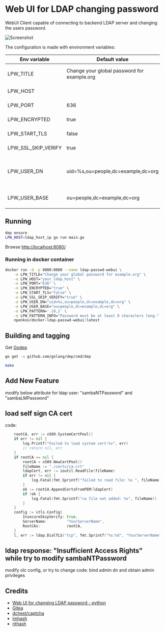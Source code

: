 # Web UI for LDAP changing password  

WebUI Client capable of connecting to backend LDAP server and changing the users password.

![Screenshot](screenshots/index.png)

The configuration is made with environment variables:

|Env variable|Default value|Description|
|------------|-------------|-----------|
|LPW_TITLE|Change your global password for example.org|Title that will appear on the page|
|LPW_HOST||LDAP Host to connect to|
|LPW_PORT|636|LDAP Port (389|636 are default LDAP/LDAPS)|
|LPW_ENCRYPTED|true|Use enrypted communication|
|LPW_START_TLS|false|Start TLS communication|
|LPW_SSL_SKIP_VERIFY|true|Skip TLS CA verification|
|LPW_USER_DN|uid=%s,ou=people,dc=example,dc=org|Filter expression to search the user for Binding|
|LPW_USER_BASE|ou=people,dc=example,dc=org|Base to use when doing the binding|

## Running

```sh
dep ensure
LPW_HOST=ldap_host_ip go run main.go
```

Browse [http://localhost:8080/](http://localhost:8080/)

### Running in docker container

```sh
docker run -d -p 8080:8080 --name ldap-passwd-webui \
    -e LPW_TITLE="Change your global password for example.org" \
    -e LPW_HOST="your_ldap_host" \
    -e LPW_PORT="636" \
    -e LPW_ENCRYPTED="true" \
    -e LPW_START_TLS="false" \
    -e LPW_SSL_SKIP_VERIFY="true" \
    -e LPW_USER_DN="uid=%s,ou=people,dc=example,dc=org" \
    -e LPW_USER_BASE="ou=people,dc=example,dc=org" \
    -e LPW_PATTERN='.{8,}' \
    -e LPW_PATTERN_INFO="Password must be at least 8 characters long." \
    npenkov/docker-ldap-passwd-webui:latest
```

## Building and tagging

Get [Godep](https://github.com/golang/dep)
```sh
go get -u github.com/golang/dep/cmd/dep
```

```sh
make
```
## Add New Feature
modify below attribute for ldap user:
"sambaNTPassword" and "sambaLMPassword"

## load self sign CA cert
code:
```go
	rootCA, err := x509.SystemCertPool()
	if err != nil {
		log.Printf("Failed to load system cert:%v", err)
		// return nil, err
	}
	if rootCA == nil {
		rootCA = x509.NewCertPool()
		fileName := "./certs/ca.crt"
		ldapCert, err := ioutil.ReadFile(fileName)
		if err != nil {
			log.Fatal(fmt.Sprintf("failed to read file: %s ", fileName))
		}
		ok := rootCA.AppendCertsFromPEM(ldapCert)
		if !ok {
			log.Fatal(fmt.Sprintf("ca file not added: %s", fileName))
		}
	}
	config := &tls.Config{
		InsecureSkipVerify: true,
		ServerName:         "YourServerName",
		RootCAs:            rootCA,
	}
    l, err := ldap.DialTLS("tcp", fmt.Sprintf("%s:%d", "YourServerName", 636), config)
```
##  ldap response: "Insufficient Access Rights" while try to modify sambaNTPassword
modify olc config, or try to change code: bind admin dn and obtain admin privileges
  
## Credits

 * [Web UI for changing LDAP password - python](https://github.com/jirutka/ldap-passwd-webui)
 * [Gitea](https://github.com/go-gitea/gitea)
 * [dchest/captcha](https://github.com/dchest/captcha)
 * [lmhash](https://github.com/newrelic/nri-mssql/blob/master/vendor/github.com/denisenkom/go-mssqldb/ntlm.go)
 * [nthash](refer:https://cybersecurity.ink/posts/golang-ntlmhash/)
